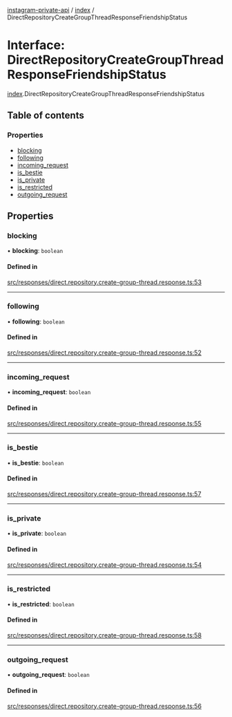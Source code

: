[instagram-private-api](../../README.md) / [index](../../modules/index.md) / DirectRepositoryCreateGroupThreadResponseFriendshipStatus

# Interface: DirectRepositoryCreateGroupThreadResponseFriendshipStatus

[index](../../modules/index.md).DirectRepositoryCreateGroupThreadResponseFriendshipStatus

## Table of contents

### Properties

- [blocking](DirectRepositoryCreateGroupThreadResponseFriendshipStatus.md#blocking)
- [following](DirectRepositoryCreateGroupThreadResponseFriendshipStatus.md#following)
- [incoming\_request](DirectRepositoryCreateGroupThreadResponseFriendshipStatus.md#incoming_request)
- [is\_bestie](DirectRepositoryCreateGroupThreadResponseFriendshipStatus.md#is_bestie)
- [is\_private](DirectRepositoryCreateGroupThreadResponseFriendshipStatus.md#is_private)
- [is\_restricted](DirectRepositoryCreateGroupThreadResponseFriendshipStatus.md#is_restricted)
- [outgoing\_request](DirectRepositoryCreateGroupThreadResponseFriendshipStatus.md#outgoing_request)

## Properties

### blocking

• **blocking**: `boolean`

#### Defined in

[src/responses/direct.repository.create-group-thread.response.ts:53](https://github.com/Nerixyz/instagram-private-api/blob/0e0721c/src/responses/direct.repository.create-group-thread.response.ts#L53)

___

### following

• **following**: `boolean`

#### Defined in

[src/responses/direct.repository.create-group-thread.response.ts:52](https://github.com/Nerixyz/instagram-private-api/blob/0e0721c/src/responses/direct.repository.create-group-thread.response.ts#L52)

___

### incoming\_request

• **incoming\_request**: `boolean`

#### Defined in

[src/responses/direct.repository.create-group-thread.response.ts:55](https://github.com/Nerixyz/instagram-private-api/blob/0e0721c/src/responses/direct.repository.create-group-thread.response.ts#L55)

___

### is\_bestie

• **is\_bestie**: `boolean`

#### Defined in

[src/responses/direct.repository.create-group-thread.response.ts:57](https://github.com/Nerixyz/instagram-private-api/blob/0e0721c/src/responses/direct.repository.create-group-thread.response.ts#L57)

___

### is\_private

• **is\_private**: `boolean`

#### Defined in

[src/responses/direct.repository.create-group-thread.response.ts:54](https://github.com/Nerixyz/instagram-private-api/blob/0e0721c/src/responses/direct.repository.create-group-thread.response.ts#L54)

___

### is\_restricted

• **is\_restricted**: `boolean`

#### Defined in

[src/responses/direct.repository.create-group-thread.response.ts:58](https://github.com/Nerixyz/instagram-private-api/blob/0e0721c/src/responses/direct.repository.create-group-thread.response.ts#L58)

___

### outgoing\_request

• **outgoing\_request**: `boolean`

#### Defined in

[src/responses/direct.repository.create-group-thread.response.ts:56](https://github.com/Nerixyz/instagram-private-api/blob/0e0721c/src/responses/direct.repository.create-group-thread.response.ts#L56)
